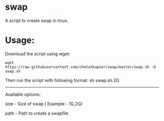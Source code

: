 # swap

A script to create swap in linux. 

Usage:
=====

Download the script using wget:

`wget https://raw.githubusercontent.com/chetankapoor/swap/master/swap.sh -O swap.sh`


Then run the script with following format:
sh swap.sh 2G 

---------------------------------------
Available options:

size - Size of swap ( Example - 1G,2G)

path - Path to create a swapfile
